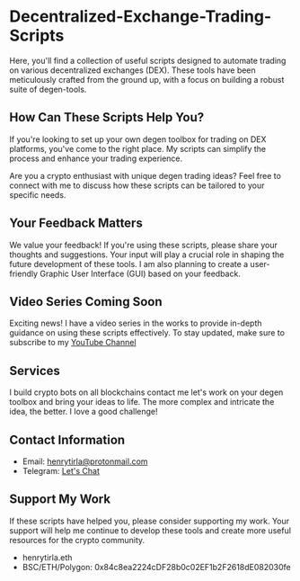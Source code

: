 # Decentralized-Exchange-Trading-Scripts

Here, you'll find a collection of useful scripts designed to automate trading on various decentralized exchanges (DEX). These tools have been meticulously crafted from the ground up, with a focus on building a robust suite of degen-tools.

## How Can These Scripts Help You?

If you're looking to set up your own degen toolbox for trading on DEX platforms, you've come to the right place. My scripts can simplify the process and enhance your trading experience.

Are you a crypto enthusiast with unique degen trading ideas? Feel free to connect with me to discuss how these scripts can be tailored to your specific needs.



## Your Feedback Matters

We value your feedback! If you're using these scripts, please share your thoughts and suggestions. Your input will play a crucial role in shaping the future development of these tools. I am also planning to create a user-friendly Graphic User Interface (GUI) based on your feedback.

## Video Series Coming Soon
Exciting news! I have a video series in the works to provide in-depth guidance on using these scripts effectively. To stay updated, make sure to subscribe to my [YouTube Channel](https://www.youtube.com/@henrytirla) 


## Services
I build crypto bots on all blockchains contact me let's work on your degen toolbox and bring your ideas to life.
The more complex and intricate the idea, the better. I love a good challenge!




## Contact Information

- Email: henrytirla@protonmail.com
- Telegram: [Let's Chat](https://t.me/henrytirla)

## Support My Work
If these scripts have helped you, please consider supporting my work. Your support will help me continue to develop these tools and create more useful resources for the crypto community.

- henrytirla.eth
- BSC/ETH/Polygon: 0x84c8ea2224cDF28b0c02EF1b2F2618dE082030fe

